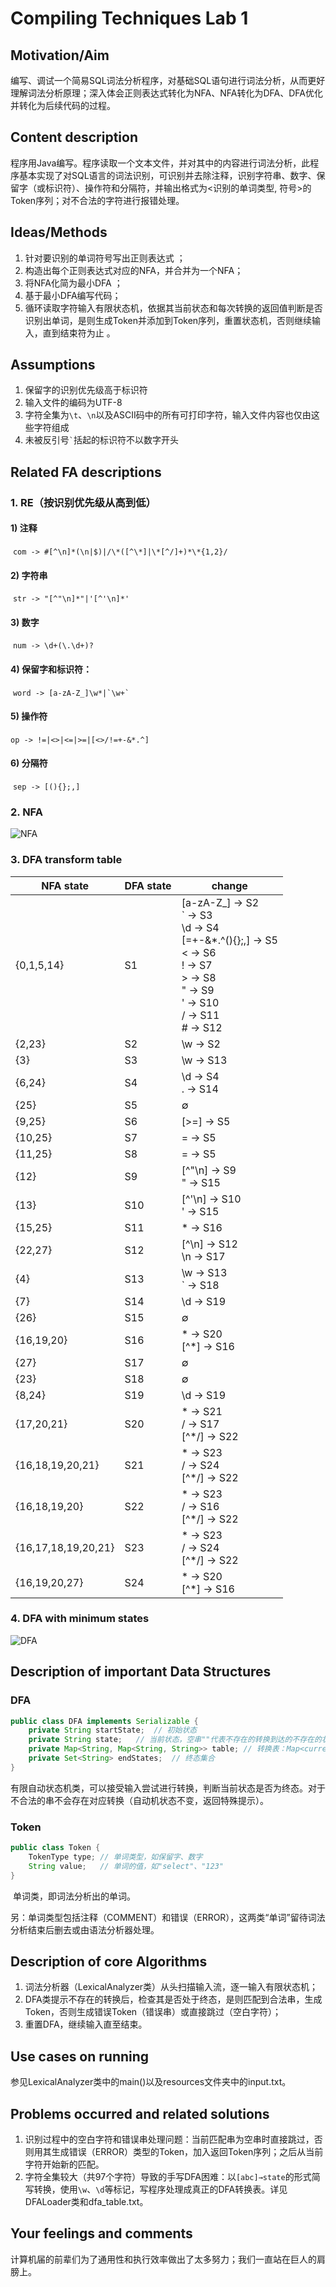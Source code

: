 # Compiling Techniques Lab 1

## Motivation/Aim

​	编写、调试⼀个简易SQL词法分析程序，对基础SQL语句进⾏词法分析，从⽽更好理解词法分析原理；深⼊体会正则表达式转化为NFA、NFA转化为DFA、DFA优化并转化为后续代码的过程。 

## Content description

​	程序⽤Java编写。程序读取⼀个⽂本⽂件，并对其中的内容进⾏词法分析，此程序基本实现了对SQL语言的词法识别，可识别并去除注释，识别字符串、数字、保留字（或标识符）、操作符和分隔符，并输出格式为<识别的单词类型, 符号>的Token序列；对不合法的字符进⾏报错处理。

## Ideas/Methods

  1. 针对要识别的单词符号写出正则表达式 ；
  2. 构造出每个正则表达式对应的NFA，并合并为一个NFA；
  3. 将NFA化简为最小DFA ；
  4. 基于最小DFA编写代码；
  5. 循环读取字符输入有限状态机，依据其当前状态和每次转换的返回值判断是否识别出单词，是则生成Token并添加到Token序列，重置状态机，否则继续输入，直到结束符为止 。

## Assumptions

  1. 保留字的识别优先级⾼于标识符
  2. 输入文件的编码为UTF-8
  3. 字符全集为`\t`、`\n`以及ASCII码中的所有可打印字符，输⼊⽂件内容也仅由这些字符组成
  4. 未被反引号`` ` ``括起的标识符不以数字开头

## Related FA descriptions

### 1. RE（按识别优先级从高到低）

#### 1) 注释

​	`com -> #[^\n]*(\n|$)|/\*([^\*]|\*[^/]+)*\*{1,2}/`

#### 2) 字符串

​	`str -> "[^"\n]*"|'[^'\n]*'`

#### 3) 数字

​	`num -> \d+(\.\d+)?`

#### 4) 保留字和标识符：

​	``word -> [a-zA-Z_]\w*|`\w+` ``

#### 5) 操作符

​	`op -> !=|<>|<=|>=|[<>/!=+-&*.^]`

#### 6) 分隔符

​	`sep -> [(){};,]`



### 2. NFA

![NFA](resources/NFA.png)



### 3. DFA transform table

| NFA state           | DFA state | change                                                       |
| ------------------- | --------- | ------------------------------------------------------------ |
| {0,1,5,14}          | S1        | [a-zA-Z_] → S2<br>` → S3<br>\d → S4<br>[=+-&*.^(){};,] → S5<br>< → S6<br>! → S7<br>> → S8<br>" → S9<br>' → S10<br>/ → S11<br># → S12 |
| {2,23}              | S2        | \w → S2                                                      |
| {3}                 | S3        | \w → S13                                                     |
| {6,24}              | S4        | \d → S4<br>. → S14                                           |
| {25}                | S5        | ∅                                                            |
| {9,25}              | S6        | [>=] → S5                                                    |
| {10,25}             | S7        | = → S5                                                       |
| {11,25}             | S8        | = → S5                                                       |
| {12}                | S9        | [^"\n] → S9<br>" → S15                                       |
| {13}                | S10       | [^'\n] → S10<br>' → S15                                      |
| {15,25}             | S11       | * → S16                                                      |
| {22,27}             | S12       | [^\n] → S12<br>\n → S17                                      |
| {4}                 | S13       | \w → S13<br>` → S18                                          |
| {7}                 | S14       | \d → S19                                                     |
| {26}                | S15       | ∅                                                            |
| {16,19,20}          | S16       | * → S20<br>\[^*] → S16                                       |
| {27}                | S17       | ∅                                                            |
| {23}                | S18       | ∅                                                            |
| {8,24}              | S19       | \d → S19                                                     |
| {17,20,21}          | S20       | * → S21<br>/ → S17<br>\[^*/] → S22                           |
| {16,18,19,20,21}    | S21       | * → S23<br>/ → S24<br>\[^*/] → S22                           |
| {16,18,19,20}       | S22       | * → S23<br>/ → S16<br>\[^*/] → S22                           |
| {16,17,18,19,20,21} | S23       | * → S23<br>/ → S24<br>\[^*/] → S22                           |
| {16,19,20,27}       | S24       | * → S20<br>\[^*] → S16                                       |



### 4. DFA with minimum states

![DFA](resources/DFA.png)

## Description of important Data Structures

### DFA

```java
public class DFA implements Serializable {
	private String startState;  // 初始状态
	private String state;   // 当前状态，空串""代表不存在的转换到达的不存在的状态
	private Map<String, Map<String, String>> table; // 转换表：Map<current_state, Map<input_char, next_state>>
	private Set<String> endStates;  // 终态集合
}
```

​	有限自动状态机类，可以接受输入尝试进行转换，判断当前状态是否为终态。对于不合法的串不会存在对应转换（自动机状态不变，返回特殊提示）。

### Token

```java
public class Token {
	TokenType type; // 单词类型，如保留字、数字
	String value;   // 单词的值，如"select"、"123"
}
```

​	单词类，即词法分析出的单词。

​	另：单词类型包括注释（COMMENT）和错误（ERROR），这两类“单词”留待词法分析结束后删去或由语法分析器处理。

## Description of core Algorithms

1. 词法分析器（LexicalAnalyzer类）从头扫描输入流，逐一输入有限状态机；
2. DFA类提示不存在的转换后，检查其是否处于终态，是则匹配到合法串，生成Token，否则生成错误Token（错误串）或直接跳过（空白字符）；
3. 重置DFA，继续输入直至结束。

## Use cases on running

​	参见LexicalAnalyzer类中的main()以及resources文件夹中的input.txt。

## Problems occurred and related solutions

1. 识别过程中的空白字符和错误串处理问题：当前匹配串为空串时直接跳过，否则用其生成错误（ERROR）类型的Token，加入返回Token序列；之后从当前字符开始新的匹配。
2. 字符全集较大（共97个字符）导致的手写DFA困难：以``[abc]→state``的形式简写转换，使用`\w`、`\d`等标记，写程序处理成真正的DFA转换表。详见DFALoader类和dfa_table.txt。

## Your feelings and comments

​	计算机届的前辈们为了通用性和执行效率做出了太多努力；我们一直站在巨人的肩膀上。